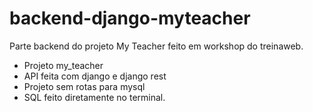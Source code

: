 # backend-django-myteacher
Parte backend do projeto My Teacher feito em workshop do treinaweb.

- Projeto my_teacher 
- API feita com django e django rest 
- Projeto sem rotas para mysql
- SQL feito diretamente no terminal.
